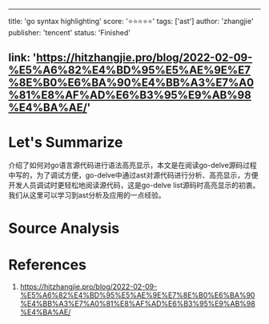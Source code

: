 
---
title: 'go syntax highlighting'
score: '⭐️⭐️⭐️⭐️⭐️'
tags: ['ast']
author: 'zhangjie'
publisher: 'tencent'
status: 'Finished'

link: 'https://hitzhangjie.pro/blog/2022-02-09-%E5%A6%82%E4%BD%95%E5%AE%9E%E7%8E%B0%E6%BA%90%E4%BB%A3%E7%A0%81%E8%AF%AD%E6%B3%95%E9%AB%98%E4%BA%AE/'
---

# Let's Summarize

介绍了如何对go语言源代码进行语法高亮显示，本文是在阅读go-delve源码过程中写的，为了调试方便，go-delve中通过ast对源代码进行分析、高亮显示，方便开发人员调试时更轻松地阅读源代码，这是go-delve list源码时高亮显示的初衷。我们从这里可以学习到ast分析及应用的一点经验。

# Source Analysis



# References
1. https://hitzhangjie.pro/blog/2022-02-09-%E5%A6%82%E4%BD%95%E5%AE%9E%E7%8E%B0%E6%BA%90%E4%BB%A3%E7%A0%81%E8%AF%AD%E6%B3%95%E9%AB%98%E4%BA%AE/
